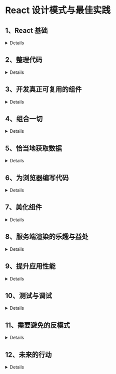 # React 设计模式与最佳实践

## 1、React 基础

<details>
    
### 1.1 声明式编程

传统命令式函数

```
const toLowerCase = input => {
  const output = []
  for (let i = 0; i < input.length; i++){
    output.push(input[i].toLowerCase())
  }
}
```

声明式函数

```
const toLowerCase = input => input.map(inp=>inp.toLowerCase)
```

> 声明式优点: 更加简洁、易读、无须使用变量、便于维护

### 1.2 React 元素

> 元素描述了屏幕上需要显示的内容

`type`: **必选**，用于告诉 React 如何处理元素本身

> 如果 type 是字符串，表示元素为 DOM 节点，如果是函数，元素则是组件

`children`: **可选**，用于实现节点的嵌套

```
{
    type: Title,
    props: {
        color: 'red',
        children: {
            type: 'h1',
            props: {
                children: 'Hello, H1!'
            }
        }
    }
}
```

> 当元素的 type 属性是函数时，React 会调用它，传入 props 来取回底层元素。React 会一直对返回结果递归地执行相同的操作，直到取回完整的 DOM 节点树，然后就可以将它渲染到屏幕。

### 1.3 忘掉所学的一切

> 传统的模板方案实现的的分离大多数情况下只是一种假象。真相是，无论 JavaScript 和 HTML 写在什么地方，它们都是紧密耦合的。

**React 尝试将模板渲染与逻辑控制放在一起处理**

React 组件的渲染方法如下

```
render() {
    return (
        <button style={{ color: 'red' }} onClick={this.handleClick}>
            Click me!
        </button>
    )
}
```

另外有一种 Css in JavaScript 的方案饱受争议

```
var divStyle = {
    color: 'white',
    backgroundImage: 'url(' + imgUrl + ')',
    WebkitTransition: 'all', // 注意此处大写的'W'
    msTransition: 'all' // 'ms'是唯一小写的厂商前缀
}

ReactDOM.render(
    <div style={divStyle}>Hello World!</div>,
    mountNode
);
```

### 1.4 常见误解

-   React 是一个庞大的技术和工具集，要想使用它，就必须与包管理器、转译器、模块打包器以及无数的库打交道。

> React 其实是一个很小的库。像之前使用 jQuery 或 Backbone 那样，我们可以在任何页面（甚至 JSFiddle）中使用它：只要在关闭主体元素前引入脚本即可

React 拆分成了两个包：核心包 react 实现了 React 库的核心特性，react-dom 则包含了与浏览器相关的所有特性.

> 我们可以使用 create-react-app 快速创建 React 应用

```
npm install -g create-react-app

create-react-app hello-world

npm start
```

</details>

## 2、整理代码

<details>

### 2.1 JSX

> React 中两种定义元素的方式： JavaScript、 JSX

![image](https://cdn.cnbj1.fds.api.mi-img.com/book/images/b1ff4acb01a865971821d06b74fe2680?thumb=1&w=512&h=512)

> JSX 将 JavaScript 和 HTML 写在一起,标签的开始和闭合让 DOM 树结构更加便于阅读

#### 2.1.2 Babel

> Babel 是目前最流行的 JavaScript 编译器，可以将 JSX 和 ES6 语法转译成标准 ES5 语法

安装方式

```
npm install --global babel-cli
```

使用 Babel 转译

```
babel source.js -o output.js
```

Babel 强大之处在与可以灵活配置，也有很多非常有用的预设配置

```
npm install --global babel-preset-es2015 babel-preset-react
```

安装后新建.babelrc 配置文件

```
{
    "presets": [
        "es2015",
        "react"
    ]
}
```

配置完成

#### 2.1.2 Hello, World!

#### 2.1.3 DOM 元素与 React 组件

> HTML 元素和 React 元素的区别是，React 组件以大写字母开头

```
<button />  =>  React.createELement('button')

<Button />  =>  React.createELement(Button)
```

React 组件支持自闭合标签

#### 2.1.4 属性

> JSX 可以非常方便地书写包含属性的 DOM 元素或 React 组件。实际上，用 XML 设置元素属性就很简单

JSX:

```
<img src="https://facebook.github.io/react/img/logo.svg" alt="React.js" />
```

等效 JavaScript 为

```
React.createElement("img", {
    src: "https://facebook.github.io/react/img/logo.svg",
    alt: "React.js"
})
```

这种写法可读性较差

#### 2.1.5 子元素

JSX 实现方式为

```
<div>
    <a href="https://facebook.github.io/react/">Click me!</a>
</div>
```

等效 JavaScript 方式为

```
React.createElement(
    "div",
    null,
    React.createElement(
        "a",
        { href: "https://facebook.github.io/react/" },
        "Click me!"
    )
)
```

> JSX 中可以使用函数和变量，使用花括号包裹表达式即可

```
<a href={this.makeHref()}>Click me!</a>
```

#### 2.1.6 JSX 和 HTML 的区别

-   属性

> 我们需要使用 className 代替 Class，htmlFor 代替 for

-   样式

> style 接受 JavaScript 对象，样式属性名写法为驼峰式命名

```
<div style={{ backgroundColor: 'red' }} />
```

-   根元素

> JSX 最终会被转译成 JavaScript 函数,因为不能同时返回两个函数，所以 JSX 只能有一个根元素包裹

-   空格

> DOM 换行不会被解析成空格，需要显示插入空格 {' '}

-   布尔值属性

> 如果一个属性没有赋值，那么其默认值为 true

```
<button disabled />
=>
React.createElement("button", { disabled: true });
```

#### 2.1.7 展开属性

> 来源于 ECMAScript 提案中的对象剩余/展开属性，该特性可以非常方便地为元素传递 JavaScript 对象的全部属性

**向子元素传递数据时，不要以引用方式传递，提倡传值方式**

用法如下

```
const foo = { id: 'bar' }
return <div {...foo} />
```

#### 2.1.8 JavaScript 模板

> 将模板移到组件内部而不用外部模板库可以利用 JavaScript 的完整功能,如展开属性、用花括号封装 JavaScript 表达式

#### 2.1.9 常见模式

-   多行书写

```
<div>
    <Header />
    <div>
        <Main content={...} />
    </div>
</div>
```

-   多个属性的书写

> 常见的解决方案是一行书写一个属性，同时缩进一个层级，并保持结尾括号和开始标签对齐

```
<button
    foo="bar"
    veryLongPropertyName="baz"
    onSomething={this.handleSomething}
/>
```

-   条件语句

```
<div>
    {isLoggedIn && <LoginButton />}
</div>

// 三元条件运算
<div>
    {isLoggedIn ? <LogoutButton /> : <LoginButton />}
</div>

// 复杂判断 使用getter函数或普通函数
get canShowSecretData() {
    const { dataIsReady, isAdmin, userHasPermissions } = this.props
    return dataIsReady && (isAdmin || userHasPermissions)
}

<div>
    {this.canShowSecretData && <SecretData />}
</div>
```

也可以引入外部依赖库 render-if

```
npm install --save render-if

const { dataIsReady, isAdmin, userHasPermissions } = this.props
const canShowSecretData = renderIf(
    dataIsReady && (isAdmin || userHasPermissions)
)

<div>
    {canShowSecretData(<SecretData />)}
</div>
```

另一个工具库 react-only-if

```
npm install --save react-only-if

const SecretDataOnlyIf = onlyIf(
 ({ dataIsReady, isAdmin, userHasPermissions }) => {
    return dataIsReady && (isAdmin || userHasPermissions)
 })(SecretData)

<div>
    <SecretDataOnlyIf
        dataIsReady={...}
        isAdmin={...}
        userHasPermissions={...}
    />
</div>
```

-   循环

```
<ul>
    {users.map(user =><li>{user.name}</li>)}
</ul>
```

-   控制语句

> 使用 Babel 插件 jsx-control-statements 可以提高代码的可读性

```
npm install --save jsx-control-statements
```

在.babelrc 中加入插件列表

```
"plugins": ["jsx-control-statements"]
```

使用方式

```
<If condition={this.canShowSecretData}>
    <SecretData />
</If>
```

循环中使用

```
<ul>
    <For each="user" of={this.props.users}>
        <li>{user.name}</li>
    </For>
</ul>
```

-   次级渲染

> 代码量多到难以维护时，可以将其拆分成更小的方法，同时又将所有逻辑都保留在原有组件内部

```
renderUserMenu() {
    // JSX用于用户菜单
}

renderAdminMenu() {
    // JSX用于管理员菜单
}

render() {
    return (
        <div>
            <h1>Welcome back!</h1>
            {this.userExists && this.renderUserMenu()}
            {this.userIsAdmin && this.renderAdminMenu()}
        </div>
    )
}
```

> 这种方案并不总是可以当作最佳实践，因为显然拆分组件的做法更好。有时这样做只是为了保持渲染方法简洁

### 2.2 ESLint

> 可以帮助我们在输入过程中检查代码的正确性,避免语法错误  
> linter 不仅能帮助我们更少犯错，或者至少更早发现错误，它还能强制推行一些常见的编程风格指南

#### 2.2.1 安装

```
npm install --global eslint

eslint source.js
```

#### 2.2.2 配置

根目录创建.eslintrc 配置 rules

```
{
    "rules": {
        "semi": [2, "never"]
    }
}
```

> "semi"是规则名，[2, "never"]是规则的值

ESLint 规则具有决定问题严重程度的三个等级：

-   off（或者 0）：禁用规则
-   warn（或者 1）：规则会产生警告
-   error（或者 2）：规则会抛出错误

#### 2.2.3 React 插件

ESLint 支持使用插件进行扩展

```
npm install --global eslint-plugin-react
```

配置中加入插件列表

```
"plugins": ["react"]
```

可以使用 extends 加入默认配置项

```
"extends": [
    "eslint:recommended",
    "plugin:react/recommended"
]
```

#### 2.2.4 Airbnb 的配置

> React 领域最流行的配置之一莫过于 Airbnb 的那一套。Airbnb 的开发者按照 React 的最佳实践创建了一套规则集，你可以直接在代码库中使用，无须自己手动判断启用哪条规则

```
npm install --global eslint-config-airbnbeslint@^2.9.0 eslint-plugin-jsx-a11y@^1.2.0 eslint-plugin-import@^1.7.0 eslint-plugin-react@^5.0.1

// .eslintrc中配置
{
    "extends": "airbnb"
}
```

### 2.3 函数式编程基础

> 函数式编程是一种声明式范式，能够避免代码副作用，同时它推崇数据不可变，以便更易维护和考量代码

#### 2.3.1 一等对象

-   一等对象：可以赋给变量，也可以作为参数传递给其他函数
-   高阶函数：接受一个函数作为参数，也可以传入其他参数，最后返回另一个函数

```
const add = (x, y) => x + y
const log = func => (...args) => {
    console.log(...args)
    return func(...args)
}
const logAdd = log(add)
```

#### 2.3.2 纯粹性

> 纯函数是指它不产生副作用，也就是说它不会改变自身作用域以外的任何东西。
> 每次输入都能得到相同的输出

```
const add = (x, y) => x + y
```

非纯函数如下（改变了全局变量）

```
let x = 0
const add = y => (x = x + y)
```

#### 2.3.3 不可变性

> 不可变性: 在函数式编程中，函数不会修改变量值，而是创建新的变量，赋新值后再返回变量

```
const add3 = arr => arr.concat(3)
const myArr = [1, 2]
const result1 = add3(myArr) // [1, 2, 3]
const result2 = add3(myArr) // [1, 2, 3]
```

#### 2.3.4 柯里化

> 柯里化过程就是将多参数函数转换成单参数函数，这些单参数函数的返回值也是函数

```
const add = x => y => x + y

const add1 = add(1)
add1(2) // 3
add1(3) // 4
```

#### 2.3.5 组合

> 函数（和组件）可以结合产生新函数，从而提供更高级的功能与属性

```
const add = (x, y) => x + y
const square = x => x * x
// 组合后
const addAndSquare = (x, y) => square(add(x, y))
```

#### 2.3.6 函数式编程与 UI

> 将创建 UI 的组件看作传入应用状态的函数，组件可以组合形成最后的 UI

</details>

## 3、开发真正可复用的组件

<details>

### 3.1 创建类

#### 3.1.1 createClass 工厂方法

```
const Button = React.createClass({
    render() {
        return <button />
    }
})
```

#### 3.1.2 继承 React.Component

```
const Button = React.Component({
    render() {
        return <button />
    }
})
```

#### 3.1.3 主要区别

-   prop 参数接受方式

```
// 1、createClass
const Button = React.createClass({
    propTypes: {
        text: React.PropTypes.string
    },
    getDefaultProps() {
        return {
            text: 'Click me!'
        }
    }
    render() {
        return <button>{this.props.text}</button>
    }
})

// 2、Component
class Button extends React.Component {
    render() {
        return <button>{this.props.text}</button>
    }
}　

Button.propTypes = {
    text: React.PropTypes.string
}　

Button.defaultProps = {  text: 'Click me!'}
```

> 因为类属性仍处于草案阶段，所以若想定义类的属性，则需要在创建类之后再写入属性(babel 插件支持)

使用类的好处在于，只需要在 JavaScript 对象上定义属性，无须使用 getDefaultProps 这种 React 特有的函数

-   状态

```
// 1、createClass
const Button = React.createClass({
    getInitialState() {
        return {
            text: 'Click me!'
        }
    }

    render() {
        return <button>{this.state.text}</button>
    }
})

// 2、Component
class Button extends React.Component {
    constructor(props) {
        super(props)
        this.state = {
            text: 'Click me!'
        }
    }

    render() {
        return <button>{this.state.text}</button>
    }
}
```

> 在 ES2015 中，若想在子类中使用 this，必须先调用 super 方法.React 还会将 props 对象传给父组件。

使用类的好处与前面所说的一样，即无须使用 React 特有的 API，直接在实例上定义属性

-   自动绑定

createClass 允许我们创建事件处理器，并且当调用事件处理器时，`this`会指向组件本身

```
const Button = React.createClass({
    handleClick() {
        console.log(this)
    }

    render() {
        return <button onClick={this.handleClick} />
    }
})
```

> 解决 Component 函数绑定问题的最佳方案是在构造器内进行绑定操作，这样即使多次渲染组件，它也不会发生任何改变

```
class Button extends React.Component {
    constructor(props) {
        super(props)　
        this.handleClick = this.handleClick.bind(this)
    }　

    handleClick() {
        console.log(this)
    }　

    render() {
        return <button onClick={this.handleClick} />
    }
}
```

另一种方式可以将 handleClick 使用箭头函数命名

```
handleClick = () => {
    console.log(this)
}
```

#### 3.1.4 　无状态函数式组件

```
() => <button />
```

### 3.2 状态

#### 3.2.1 外部库

常用的外部库: `redux` 和 `mobx`

#### 3.2.2 工作原理

> 每个有状态的 React 应用都可以拥有初始状态

-   在组件的生命周期中，可以使用生命周期方法或者事件处理器中的 setState 多次修改状态。当状态发生变化时，React 就用新状态渲染组件
-   将任意函数作为 setState 的第二个参数传递，状态更新完成时会触发该函数，同时组件完成渲染

#### 3.2.3 　异步

> setState 方法是异步的

发生这种情况的原因在于 React 知道如何优化事件处理器内部的状态更新，并进行批处理，以获得更好的性能。

React 无法优化执行过程，只能尝试尽快更新状态:

```
handleClick() {
    setTimeout(() => {
        this.setState({
            clicked: true,
        })　
        console.log('the state is now', this.state)
    })
}
```

结果将是：the state is now Object {clicked: true}

#### 3.2.4 　 React lumberjack

引入 react-lumberjack 包后可以调试应用的某个特殊状态

```
// 回退并撤销状态的改变
Lumberjack.back()
// 前进并重新应用状态的改变
Lumberjack.forward()
```

#### 3.2.5 　使用状态

> 应该牢记只能将满足需求的最少数据放到状态中

在以下场景下应该避免使用状态

-   可派生的值

    > 只要能根据 props 计算最终值，就不应该将任何数据保存在状态中

-   渲染方法
    > 始终牢记，设置状态会触发组件重新渲染。因此，应该只将渲染方法要用到的值保存在状态中

![image](https://cdn.cnbj1.fds.api.mi-img.com/book/images/8efef8c34898bff17c9b92a6f5c93fcb?thumb=1&w=512&h=512)

### 3.3 prop 类型

> 为了开发真正可复用的组件，需要尽可能清晰地定义组件接口

```
const Button = ({ text }) => <button>{text}</button>　

Button.propTypes = {
    text: React.PropTypes.string.isRequired
}
```

React 提供了多种开箱即用的验证器：从数组到数字类型，再到组件类型.某些情况下不可避免地要传递对象，此时需要用模型来定义 propType。模型函数允许我们声明包含嵌套属性的对象，并为每个属性定义类型。

```
const Profile = ({ user }) =>(
<div>{user.name} {user.surname}</div>
)　

Profile.propTypes = {
    user: React.PropTypes.shape({
        name: React.PropTypes.string.isRequired,
        surname: React.PropTypes.string,
    }).isRequired
}

```

如果 React 现有的 propTypes 无法满足需求，那么我们可以创建自定义函数来验证属性

```
user: React.PropTypes.shape({
    age: (props, propName) => {
        if (!(props[propName] > 0 && props[propName] < 100)) {
            return new Error(`${propName} must be between 1 and 99`)
        }
        return null
    }
})
```

-   React Docgen 插件可以读取组件并生成文档形式

### 3.4 可复用组件

```
class PostList extends React.Component {
    constructor(props) {
        super(props)　
        this.state = {
            posts: [],
        }
    }

    const List = ({ collection, textKey, titleKey }) => (
        <ul>
            {collection.map(item =>
                <Item
                    key={item.id}
                    text={item[textKey]}
                    title={item[titleKey]}
                />
            )}
        </ul>
    )

    List.propTypes = {
        collection: React.PropTypes.array,
        textKey: React.PropTypes.string,
        titleKey: React.PropTypes.string
    }

    const Item = ({ text, title }) => (
        <li>
            <h1>{title}</h1>
            {text && <p>{text}</p>}
        </li>
    )　

    Item.propTypes = {
        text: React.PropTypes.string,
        title: React.PropTypes.string
    }

    const UserList = ({ users }) => (
        <List
            collection={users}
            textKey="bio"
            titleKey="username"
        />
    )

    render() {
        return (
            <List
                collection={this.state.posts}
                textKey="excerpt"
                titleKey="title"
            />
        )
    }
}
```

### 3.5 　可用的风格指南

> 创建接受清晰的 prop 并与数据解耦的简洁组件是与团队其他成员共享基础组件库的最佳方式。

`React Storybook`插件分离了组件，因此无须运行整个应用就能渲染单个组件，以上文 list 为例

```
npm install --save @kadira/react-storybook-addon

import { storiesOf } from '@kadira/storybook'

storiesOf('List', module)
    .add('without text field', () => (
        <List collection={posts} titleKey="title" />
    ))

// 先在应用的根文件夹下创建.storybook文件夹。
// 然后在.storybook文件夹下创建config.js文件来加载故事文档：

import { configure } from '@kadira/storybook'　

function loadStories() {
    require('../src/stories/list')
}　

configure(loadStories, module)

// 从库中导入配置函数，然后定义另一个函数按照每条故事文档的路径加载它们。接着将该函数传给配置函数

"storybook": "start-storybook -p 9001"
```

</details>

## 4、组合一切

<details>

### 4.1 组件间的通信

> children 是一个特殊的 prop，拥有者组件可以将它传递给渲染方法内定义的组件

```
const Button = ({ children }) => (
    <button className="btn">{children}</button>
)　

Button.propTypes = {
    children: React.PropTypes.array
}
```

Button 组件就不再局限于简单的单个文本属性了，现在我们可以将任何元素传递给它，然后在 children 属性的位置上渲染出来

### 4.2 容器组件与表现组件模式

> React 组件通常包含杂合在一起的逻辑与表现。逻辑一般指与 UI 无关的那些东西，如 API 的调用、数据操作以及事件处理器。表现则是指渲染方法中创建元素用来显示 UI 的部分

按照`容器组件`与`表现组件`的模式创建组件可以帮助我们分离上述两个关注点

我们在组件文件夹下创建 geolocation.js 并定义 Geolocation 组件

```
class Geolocation extends React.Component{
    constructor(props) {
        super(props)　
        this.state = {
            latitude: null,
            longitude: null
        }　

        this.handleSuccess = this.handleSuccess.bind(this)
    }

    componentDidMount() {
        if (navigator.geolocation) {                     navigator.geolocation.getCurrentPosition(this.handleSuccess)
        }
    }

    handleSuccess({ coords }) {
        this.setState({
            latitude: coords.latitude,
            longitude: coords.longitude
        })
    }

    render() {
        return (
            <div>
                <div>Latitude: {this.state.latitude}</div>
                <div>Longitude: {this.state.longitude}</div>
            </div>
        )
    }

}
```

我们将逻辑处理放在 container 容器组件中，表现组件靠传入的 prop 渲染

```
// 容器组件
class GeolocationContainer extends React.Component{
    render() {
        return (
            <Geolocation {...this.state} />
        )
    }
}

// 表现组件
const Geolocation = ({ latitude, longitude }) => (
    <div>
        <div>Latitude: {latitude}</div>
        <div>Longitude: {longitude}</div>
    </div>
)

Geolocation.propTypes = {
    latitude: React.PropTypes.number,
    longitude: React.PropTypes.number
}
```

**容器组件**

-   更关心行为部分；
-   负责渲染对应的表现组件；
-   发起 API 请求并操作数据；
-   定义事件处理器；
-   写作类的形式。

**表现组件**

-   更关心视觉表现；
-   负责渲染 HTML 标记（或其他组件）；
-   以 props 的形式从父组件接收数据；
-   通常写作无状态函数式组件。

### 4.3 mixin

> 当需要在不同组件间共享功能时，可以使用 mixin

**mixin 只能和`createClass`工厂方法搭配使用，因此如果你用的是类，那么就不能使用 mixin，这也正是不推荐使用它们的原因之一**

```
const WindowResize = {...}

getInitialState() {
    return {
        innerWidth: window.innerWidth
    }
}

componentDidMount() {
    window.addEventListener('resize', this.handleResize)
}

componentWillUnmount() {
    window.removeEventListener('resize', this.handleResize)
}

handleResize() {
    this.setState({
        innerWidth: window.innerWidth
    })
}
```

在组件中使用

```
const MyComponent = React.createClass({　
    mixins: [WindowResize],　
    render() {
        console.log('window.innerWidth', this.state.innerWidth)
    }
})
```

> mixin 具有一项很棒的特性，这个特性允许它们合并生命周期方法和初始状态

**存在的问题**

-   可维护性差
-   可能存在**冲突**
-   mixin 间的耦合导致组件重构和应用扩展变得非常困难

### 4.4 高阶组件

> 当高阶函数概念应用在组件上时，我们将它简称为高阶组件。

```
const HoC = Component => EnhancedComponent

const withClassName = Component => props => (
    <Component {...props} className="my-class" />
)

const MyComponent = ({ className }) => (
    <div className={className} />
)

MyComponent.propTypes = {
    className: React.PropTypes.string
}

const MyComponentWithClassName = withClassName(MyComponent)

// 使用高阶函数实现mixin

const withInnerWidth = Component => (
    class extends React.Component {
        constructor(props) {
            super(props)　
            this.state = {
                innerWidth: window.innerWidth
            }　
            this.handleResize = this.handleResize.bind(this)
        }

        componentDidMount() {
            window.addEventListener('resize', this.handleResize)
        }

        componentWillUnmount() {
            window.removeEventListener('resize', this.handleResize)
        }

        handleResize() {
            this.setState({
                innerWidth: window.innerWidth
            })
        }

        render() {
            return <Component {...this.props} {...this.state} />
        }
    }
)

const MyComponent = ({ innerWidth }) => {
    console.log('window.innerWidth', innerWidth)
}

MyComponent.propTypes = {
    innerWidth: React.PropTypes.number
}

const MyComponentWithInnerWidth = withInnerWidth(MyComponent)
```

优点：

-   没有污染任何状态
-   不需要组件来实现任何方法

### 4.5 recompose

> recompose 提供了许多有用的高阶组件，而且可以优雅地`组合`它们

```
const Profile = ({ username, age }) => (
    <div>
        <div>Username: {username}</div>
        <div>Age: {age}</div>
    </div>
)　

Profile.propTypes = {
    username: React.PropTypes.string,
    age: React.PropTypes.number
}

// 然后用高阶组件进行增强：
const ProfileWithFlattenUser = flattenProp('user')(Profile)

// compose 可以将多个高阶组件传给该函数，最终会得到单个增强后的高阶组件
const enhance = compose(
    flattenProp('user'),
    renameProp('username', 'name'),
    withInnerWidth
)

const EnhancedProfile = enhance(Profile)
```

compose 可以将多个高阶组件传给该函数，最终会得到单个增强后的高阶组件，大大提升了代码可读性。

> 不要滥用高阶组件，因为每层抽象都会带来一些问题(`性能问题`）。

**`context`**

> 高阶组件可以很方便地处理 context，建议谨慎使用 context，因为它仍处于试验阶段，未来可能会改变。

context 的最广泛用法就是将通用配置从根节点向下传递到叶节点

```
const Price = ({ value }, { currency }) => (
    <div>{currency}{value}</div>
)

Price.propTypes = {
    value: React.PropTypes.number
}　

Price.contextTypes = {
    currency: React.PropTypes.string
}
```

修改后

```
const Price = ({ currency, value }) => (
    <div>{currency}{value}</div>
)　

Price.propTypes = {
    currency: React.PropTypes.string,
    value: React.PropTypes.number
}

// 再次用到偏函数写法对高阶组件进行特殊化处理，然后多次复用它
const withCurrency = getContext({
    currency: React.PropTypes.string
})

const PriceWithCurrency = withCurrency(Price)
```

这样我们不需要修改父组件，还可以利用 context 特性且无须担心 API 未来会发生变化，而且 Price 组件也实现了可复用性

### 4.6 函数子组件

> 函数子组件模式：不按组件的形式传递子组件，而是定义一个可以从父组件接收参数的函数

```
const FunctionAsChild = ({ children }) => children()　

FunctionAsChild.propTypes = {
    children: React.PropTypes.func.isRequired
}

// 用法
<FunctionAsChild>
    {() => <div>Hello, World!</div>}
</FunctionAsChild>
```

父组件向子组件传递参数

```
const Name = ({ children }) => children('World')　

Name.propTypes = {
    children: React.PropTypes.func.isRequired
}

// 上述组件的用法如下所示：
<Name>
    {name => <div>Hello, {name}!</div>}
</Name>
```

优点：

-   可以像高阶组件那样封装组件，在运行时为它们传递变量而不是固定属性
-   不要求 children 函数使用预定义的 prop 名称
-   封装器的可复用程度很高，因为它不关心子组件要接收什么，只期望传入一个函数

</details>

## 5、恰当地获取数据

<details>

### 5.1 　数据流

> 单向数据流允许数据从根节点流向叶节点,它简化了组件行为以及组件间的关系，增强了代码的可预测性和可维护性

创建一个 counter 类

```
class Counter extends React.Component{
    constructor(props) {
        super(props)　
        this.state = {
            counter: 0
        }　
        this.handleDecrement = this.handleDecrement.bind(this)
        this.handleIncrement = this.handleIncrement.bind(this)
    }

    handleDecrement() {
        this.setState({
            counter: this.state.counter - 1
        })
    }　

    handleIncrement() {
        this.setState({
            counter: this.state.counter
        })
    }

    render() {
        return (
            <div>
                <h1>{this.state.counter}</h1>
                <button onClick={this.handleDecrement}>-</button>
                <button onClick={this.handleIncrement}>+</button>
            </div>
        )
    }
}
```

#### 5.1.1 　子组件与父组件的通信（回调函数）

Counter 组件职责：

-   将计数器的值保存在状态中
-   负责显示数据
-   包含增加和减少计数器值的逻辑

组件化，先创建 button 组件

```
const Buttons = ({ onDecrement, onIncrement }) => (
    <div>
        <button onClick={onDecrement}>-</button>
        <button onClick={onIncrement}>+</button>
    </div>
)　

Buttons.propTypes = {
    onDecrement: React.PropTypes.func,
    onIncrement: React.PropTypes.func
}

// 新组件替换原有标记即可
render() {
    return (
        <div>
            <h1>{this.state.counter}</h1>
            <Buttons
                onDecrement={this.handleDecrement}
                onIncrement={this.handleIncrement}
            />
        </div>
    )
}
```

每当子组件需要向父组件推送数据或者通知父组件发生了某个事件时，可以传递回调函数，同时将其余逻辑放在父组件中

#### 5.1.2 　公有父组件

创建一个 Display 组件来接收所需的值并在屏幕上显示

```
onst Display = ({ counter }) => <h1>{counter}</h1>　

Display.propTypes = {
    counter: React.PropTypes.number
}

// 用Display组件替换旧标记
render() {
    return (
        <div>
            <Display counter={this.state.counter} />
            <Buttons
                onDecrement={this.handleDecrement}
                onIncrement={this.handleIncrement}
            />
        </div>
    )
}
```

Buttons 组件会通知父组件，然后父组件会将更新后的值发送给 Display 组件。这种模式在 React 中很常见，而且它可以有效地在没有直接联系的组件间共享数据

> 数据始终从父组件流向子组件，但子组件可以发送通知给父组件，以便组件树按照新的数据重新渲染

### 5.2 　数据获取

我们创建一个简单的 gists 列表

```
class Gists extends React.Component{
    constructor(props) {
        super(props)　
        this.state = {
            gists: []
        }
    }

    componentDidMount() {
        fetch('https://api.github.com/users/gaearon/gists')
            .then(response => response.json())
            .then(gists => this.setState({ gists }))
    }

    render() {
        return (
            <ul>
                {this.state.gists.map(gist => (
                    <li key={gist.id}>{gist.description}</li>
                ))}
            </ul>
        )
    }
}
```

高阶组件实现

```
const withData = url => Component => (
    class extends React.Component{
        constructor(props) {
            super(props)　
            this.state = {
                data: []
            }
        }

        componentDidMount() {
            fetch(url)
                .then(response => response.json())
                .then(data => this.setState({ data }))
        }

        render() {
            return <Component {...this.props} {...this.state} />
        }
    }
)

const List = ({ data: gists }) => (
    <ul>
        {gists.map(gist => (
            <li key={gist.id}>{gist.description}</li>
        ))}
    </ul>
)　

List.propTypes = {
    data: React.PropTypes.array
}

const withGists = withData('https://api.github.com/users/gaearon/gists')
```

`动态加载url`

> 修改高阶组件，让它接受两种类型的 URL 参数：一种是当前实现的字符串类型，另一种是函数，它接受组件的 prop 并根据传入的参数返回 URL

```
componentDidMount() {
    const endpoint = typeof url === 'function' ? url(this.props) : url　  fetch(endpoint)
        .then(response => response.json())
        .then(data => this.setState({ data }))
}

const withGists = withData(
    props => `https://api.github.com/users/${props.username}/gists`
)

<ListWithGists username="gaearon" />
```

### 5.3 　 react-refetch

**使用 react-refetch 有效地替换高阶组件**

```
npm install react-refetch --save
// 接着导入该模块的connect函数：
import { connect } from 'react-refetch'

const connectWithGists = connect(({ username }) => ({
    gists: `https://api.github.com/users/${username}/gists`
}))

const ListWithGists = connectWithGists(List)
```

react-refetch 库注入的属性与我们在 connect 函数中指定的键同名

```
// gists是一个promise对象，拥有pending和fulfilled、rejected状态
const List = ({ gists }) => (
    gists.fulfilled && (
        <ul>
            {gists.value.map(gist => (
                <li key={gist.id}>{gist.description}</li>
            ))}
        </ul>
    )
)
```

为链接加星

```
const List = ({ gists }) => (
    gists.fulfilled && (
        <ul>
            {gists.value.map(gist => (
               Gist key={gist.id} {...gist} />
            ))}
        </ul>
    )
)

const Gist = ({ description }) => (
    <li>
        {description}
        <button>+1</button>
    </li>
)

Gist.propTypes = {
    description: React.PropTypes.string
}


const token = 'access_token=123'　
const connectWithStar = connect(({ id }) => ({
    star: () => ({
        starResponse: {
            url: `https://api.github.com/gists/${id}/star?${token}`,
            method: 'PUT'
        }
    })
}))

const GistWithStar = connectWithStar(Gist)

const Gist = ({ description, star }) => (
    <li>
        {description}
        <button onClick={star}>+1</button>
    </li>
)　

Gist.propTypes = {
    description: React.PropTypes.string，
    star: React.PropTypes.func
}
```

</details>

## 6、为浏览器编写代码

<details>

### 6.1 表单

#### 6.1.1 自由组件

> 不设置状态值，让组件内部自己管理状态

简单示例

```
const Uncontrolled = () => (
    <form>
        <input type="text" />
        <button>Submit</button>
    </form>
)
```

增加监听函数

```
class Uncontrolled extends React.Component{
    constructor(props) {
        super(props)　
        this.state = {
            value: ''
        }　
        this.handleChange = this.handleChange.bind(this)
        this.handleSubmit = this.handleSubmit.bind(this)
    }

    handleChange({ target }) {
        this.setState({
            value: target.value
        })
    }

    handleSubmit(e) {
        e.preventDefault()　
        console.log(this.state.value)
    }

    render() {
        return (
            <form onSubmit={this.handleSubmit}>
                <input type="text" onChange={this.handleChange} />      <button>Submit</button>
            </form>
        )
    }
}
```

处理多个输入框

```
class Uncontrolled extends React.Component{
    constructor(props) {
        super(props)　
        this.state = {
            firstName: ''，
            lastName: ''
        }　
        this.handleChange = this.handleChange.bind(this)
        this.handleSubmit = this.handleSubmit.bind(this)
    }

    handleChange({ target }) {
        this.setState({
            [target.name]: target.value
        })
    }

    handleSubmit(e) {
        e.preventDefault()　
        console.log(`${this.state.firstName} ${this.state.lastName}`)
    }

    render() {
        return (
            <form onSubmit={this.handleSubmit}>
                <input
                    type="text"
                    name="firstName"
                    onChange={this.handleChange}
                />
                <input
                    type="text"
                    name="lastName"
                    onChange={this.handleChange}
                />
                <button>Submit</button>
            </form>
        )
    }
}
```

#### 6.1.2 受控组件

> 受控组件使我们完全掌控表单元素的值。

```
class Controlled extends React.Component{
    constructor(props) {
        super(props)　
        this.state = {
            firstName: 'Dan'，
            lastName: 'John'
        }　
        this.handleChange = this.handleChange.bind(this)
        this.handleSubmit = this.handleSubmit.bind(this)
    }

    handleChange({ target }) {
        this.setState({
            [target.name]: target.value
        })
    }

    handleSubmit(e) {
        e.preventDefault()　
        console.log(`${this.state.firstName} ${this.state.lastName}`)
    }

    render() {
        return (
            <form onSubmit={this.handleSubmit}>
                <input
                    type="text"
                    name="firstName"
                    value={this.state.firstName}
                    onChange={this.handleChange}
                />
                <input
                    type="text"
                    name="lastName"
                    value={this.state.lastName}
                    onChange={this.handleChange}
                />
                <button>Submit</button>
            </form>
        )
    }
}
```

#### 6.1.3 JSON schema

> 接下来使用 react-jsonschema-form 库自动创建表单

```
npm install --save react-jsonschema-form

import Form from 'react-jsonschema-form'

const schema = {
    type: 'object',
    properties: {
        firstName: { type: 'string', default: 'Dan' },
        lastName: { type: 'string', default: 'Abramov' }
    }
}

const JSONSchemaForm = () => (
    <Form schema={schema} />
)
```

增加处理事件

```
class JSONSchemaForm extends React.Component{
    constructor(props) {
        super(props)　
        this.handleSubmit = this.handleSubmit.bind(this)
    }

    handleSubmit({ formData }) {
        console.log(formData)
    }

    render() {
        return (
            <Form schema={schema} onSubmit={this.handleSubmit} />
        )
    }
}
```

#### 6.2 事件

> react 引入**合成事件**，让其在不同的浏览器中都有相同的属性

```
class Button extends React.Component{
    constructor(props) {
        super(props)　
        this.handleClick =this.handleClick.bind(this)
    }

    handleClick(syntheticEvent) {
        console.log(syntheticEvent instanceof MouseEvent)  console.log(syntheticEvent.nativeEvent instanceof MouseEvent)
    }

    render() {
        return (
            <button onClick={this.handleClick}>Click me!</button>
        )
    }
}
```

通用的事件处理器

```
class Button extends React.Component{
    constructor(props) {
        super(props)　
        this.handleEvent = this.handleEvent.bind(this)
    }

    handleEvent(event) {
        switch (event.type) {
            case 'click':
                console.log('clicked')
                break　
            case 'dblclick':
                console.log('double clicked')
                break　
            default:
                console.log('unhandled', event.type)
        }
    }

    render() {
        return (
            <button
                onClick={this.handleEvent}
                onDoubleClick={this.handleEvent}
            >
                Click me!
            </button>
        )
    }
}
```

合成事件会被回收(不能保存事件稍后再用，操作完成后会变为 null)，并且存在**唯一的全局处理器**

> React 利用**事件冒泡机制**在根元素上添加单个事件处理器，**代理**子元素的事件处理，可以优化内存和速度。

#### 6.3 ref

> 应该尽量避免访问底层 DOM 节点

场景:监听按钮的点击事件，使输入框获得焦点

```
class Focus extends React.Component{
    constructor(props) {
        super(props)
        this.handleClick = this.handleClick.bind(this)
    }

    handleClick() {
        this.element.focus()
    }

    render() {
        return (
            <form>
                <input
                    type="text"
                    ref={element => (this.element = element)}
                />
                <button onClick={this.handleClick}>Focus</button>
            </form>
        )
    }
}
```

这个回调函数会在组件挂载时被调用，元素参数表示输入的 DOM 实例。卸载组件时也会调用这个回调，并传入 null 参数来释放内存。

> 设置自定义组件的 ref 回调时，接收到的回调参数引用是**组件本身的实例**

#### 6.4 动画

> 本节目的是提供 React 组件最常用的动画解决方案

react-addons-css-transition-group 插件使用

```
npm install --save react-addons-css-transition-group

import CSSTransitionGroup from 'react-addons-css-transition-group'

const Transition = () => (
    <CSSTransitionGroup
        transitionName="fade"
        transitionAppear
        transitionAppearTimeout={500}
    >
        <h1>Hello React</h1>
    </CSSTransitionGroup>
)

// css
.fade-appear {
    opacity: 0.01;
}

.fade-appear.fade-appear-active {
    opacity: 1;
    transition: opacity .5s ease-in;
}
```

react-motion 实现

```
npm install --save react-motion

import { Motion, spring } from 'react-motion'

const Transition = () => (
    <Motion
        defaultStyle={{ opacity: 0.01 }}
        style={{ opacity: spring(1) }}
    >
        {interpolatingStyle => (
            <h1 style={interpolatingStyle}>Hello React</h1>
        )}
    </Motion>
)
```

#### 6.5 可扩展矢量图形

**可扩展矢量图形**（scalable vector graphic，SVG）可以用于在浏览器中绘制图标和图形

```
const Circle = ({ x, y, radius, fill }) => (
    <svg>
        <circle cx={x} cy={y} r={radius} fill={fill} />
    </svg>
)

Circle.propTypes = {
    x: React.PropTypes.number,
    y: React.PropTypes.number,
    radius: React.PropTypes.number,
    fill: React.PropTypes.string
}

// 使用方式
<Circle x={20} y={20} radius={20} fill="blue" />

Circle.defaultProps = {
    fill: 'red'
}

// 自行封装
const RedCircle = ({ x, y, radius }) => (
    <Circle x={x} y={y} radius={radius} fill="red" />
)

RedCircle.propTypes = {
    x: React.PropTypes.number,
    y: React.PropTypes.number,
    radius: React.PropTypes.number
}
```

</details>

## 7、美化组件

<details>

### 7.1 CSS in JavaScript

CSS 的主要问题

![image](https://cdn.cnbj1.fds.api.mi-img.com/book/images/321fd2d58c8d897f522a2a56405e0b86?thumb=1&w=512&h=512)

结论是：为了解决 Facebook 在使用大型 CSS 代码库时遇到的所有问题，可以采用**行内样式**

### 7.2 行内样式

> React 官方文档推荐开发者在 React 组件上使用行内样式。

行内样式书写规则

-   属性名为 CSS 规则名
-   属性值必须是字符串
-   连字符的 CSS 规则名必须采用驼峰式
-   厂商前缀必须以大写字母开头，ms 前缀要小写
-   属性值为数字值时，可以不带引号或度量单位，默认是 px

**优点：** 可以很好的与逻辑进行交互

**缺点：**

-   不能使用伪选择器和伪元素
-   不能使用媒体查询
-   不能使用样式回退
-   不能 CSS 动画属性
-   覆盖常规属性时只能使用 important
-   调试困难
-   如果使用服务端渲染应用，行内样式会使页面体积变大

### 7.3 Radium

> Radium 函数是一个高阶组件,其工作原理就是为触发伪类行为的每个事件添加事件处理器，并监听这些事件

```
npm install --save radium

import radium,  { StyleRoot }  from 'radium'　

const styles = {
    backgroundColor: '#ff0000',
    width: 320,
    padding: 20,
    borderRadius: 5,
    border: 'none',
    outline: 'none',
    ':hover': {
        color: '#fff'
    },
    ':active': {
        position: 'relative',
        top: 2
    },
    '@media (max-width: 480px)': {
        width: 160
    },
}

const Button = () => <button style={styles>>Click me!</button>

export default radium(Button)

// 使用媒体查询时需要引入StyleRoot对元素进行包裹
class App extends Component {
    render() {
        return (
            <StyleRoot>
                {Button()}
            </StyleRoot>
        )
    }
}
```

### 7.4 CSS 模块

#### 7.4.1 Webpack

> Webpack 模块打包器十分流行，它的工作就是将应用的所有依赖加载到单个打包文件中，以便于在浏览器中运行

理论上只要有对应的**加载器**就可以加载除 JavaScript 以外的任何依赖。比如 JSON 文件、图片以及其他资源、还能打包导入 CSS

#### 7.4.2 搭建项目

```
// 新建一个空文件夹
npm init
// 生成package.json

// 安装webpack插件依赖
npm install --save-dev webpack webpack-dev-server webpack-cli
// 安装Babel及其加载器
npm install --save-dev babel-loader@7.0 babel-core babel-preset-es2015 babel-preset-react

// 安装css加载器
npm install --save-dev style-loader css-loader

npm install --save-dev html-webpack-plugin

npm install --save react react-dom

// package.json中加入以下脚本
"scripts": {
    "start": "webpack-dev-server"
}
```

新建一个`webpack.config.js`文件

```
const HtmlWebpackPlugin = require('html-webpack-plugin')

module.exports = {
  entry: './index.js',
  module: {
    rules: [{
        test: /\.js$/,
        exclude: /(node_modules|bower_components)/,
        loader: 'babel-loader',
        query: {
          presets: ['es2015', 'react']
        }
      },
      {
        test: /\.css$/,
        loader: 'style-loader!css-loader?modules'
      }
    ]
  },
  plugins: [new HtmlWebpackPlugin()]
}
```

`npm run start`启动项目

#### 7.4.3 局部作用域的 CSS

新建 index.js 和 index.css 文件

```
// index.js
import React from 'react'
import ReactDOM from 'react-dom'
import styles from './index.css'

const Button = () => <button className={styles.button}>Click me!</button>

ReactDOM.render(<Button />, document.body)

// index.css
.button {
  background-color: #ff0000;
  width: 320px;
  padding: 20px;
  border-radius: 5px;
  border: none;
  outline: none;
}

.button:hover {
  color: #fff;
}

.button:active {
  position: relative;
  top: 2px;
}

@media (max-width: 480px) {
  .button {
    width: 160px
  }
}
```

css 模块特性

-   **global** 给任何类添加:global 前缀，意味着请求 CSS 模块不要为当前选择器加上局部作用域。
-   **组合** 可以从同个文件或者外部依赖中引用类名，将其他类的所有样式应用于一个元素。

```
.background-red {
    background-color: #ff0000;
}

.button {
    composes: background-red; // 看这里
    width: 320px;
}
```

#### 7.4.4 原子级 CSS 模块

> 原子级 CSS 是 CSS 的一种使用方式，即每个类只有一条规则

这种方式很高效，但会导致标记上有太多类，很难预测结果

**原子级 CSS 模块** 是指用 CSS 模块来解决原子级 CSS 的问题。

```
.title {
    composes: mb0 fw6;
}

<h2 className={styles.title}>Hello React</h2>
```

#### 7.4.5 React CSS 模块

使用第三方包来更好的使用 CSS 模块

```
npm install --save react-css-modules

import cssModules from 'react-css-modules'

const EnhancedButton = cssModules(Button, styles)

// styleName会被转化成字符串形式的类名
const Button = () => <button styleName="button">Click me!</button>
```

### 7.5 Styled Component

> 用现代手段解决组件样式问题，并在 React 中运用了 ES2015 的最新特性和其他高级技巧，实现了完善的样式方案

需要用到 ES2015 的**标签模板字面量**特性，它可以向函数传递未经插值的模板字符串

它支持所有 CSS 特性，伪类，伪元素、媒体查询等等

```
npm install --save styled-components

import styled from 'styled-components'

const Button = styled.button`
    background-color: #ff0000;
    width: 320px;
    padding: 20px;
    border-radius: 5px;
    border: none;
    outline: none;
    &:hover {
        color: #fff;
    }
    &:active {
        position: relative;
        top: 2px;
    }
    @media (max-width: 480px) {
        width: 160px;
    }
`
```

优点

-   很方便的覆盖其样式
-   可以设置不同属性来多次复用该组件
-   还可以接受 props 更改样式
-   拥有**主题**

</details>

## 8、服务端渲染的乐趣与益处

<details>

**通用应用**更有利于搜索引擎优化（SEO），能显著提升 Web 应用的感知速度，有助于提升用户转化率

### 8.1 通用应用

React 在服务端渲染相同的组件称作 **服务端渲染** （server-side rendering，SSR）

**同构应用** 就是指应用在服务端和客户端看起来一模一样

**通用应用** 是指应用的代码可以同时用于服务端和客户端

### 8.2 使用服务端渲染的原因

#### 8.2.1 SEO

-   为方便主流搜索引擎的爬虫
-   如果分别维护服务端代码供爬虫用、客户端供用户所用难度较大，且不够灵活
-   避免分享空壳 HTML

#### 8.2.2 通用代码库

-   在客户端和服务端共享逻辑后，变更操作会变得更简单，不必再重复工作，错误和问题也大大减少
-   在服务端引入 JavaScript 可以让前后端开发人员共享知识
-   两端复用代码能够使合作变得更加方便，整个团队采用同种语言也有利于快速决策和修改

#### 8.2.3 性能更强

比起服务端托管的只有空的 HTML 和 script 标签，服务端渲染网站能让用户在访问页面时就能看到部分内容，从而增加留下来的可能性

> 可以用服务端渲染极大地提升感知性能，因为我们可以在服务端输出组件并直接为用户返回一些信息

#### 8.2.4 不要低估复杂度

-   搭建和维护带有路由和逻辑的服务器、管理服务端数据流等
-   可能需要缓存服务器内容，以便更快地输出页面
-   维护功能完整的通用应用还有许多其他任务要完成

> 建议先开发客户端版本，还有当 Web 应用能良好运行时，才应该采用服务端渲染改善体验

应用场景：SEO、定制社交分享信息、提升感知速度

### 8.3 基础示例

-   环境安装

```
// 新建一个空文件夹
npm init
// 生成package.json

// 安装webpack插件依赖
npm install --save-dev webpack  webpack-cli
// 安装Babel及其加载器
npm install --save-dev babel-loader@7.0 babel-core babel-preset-es2015 babel-preset-react

// 安装服务端加载依赖
npm install --save-dev webpack-node-externals

npm install --save react react-dom express path

// package.json中加入以下脚本
"scripts": {
    "build": "webpack",
    "start": "node ./dist/server"
}
```

-   新建一个`webpack.config.js`文件

```
const nodeExternals = require('webpack-node-externals')
const path = require('path')

const rules = [{
  test: /\.js$/,
  exclude: /(node_modules|bower_components)/,
  loader: 'babel-loader',
  query: {
    presets: ['es2015', 'react']
  }
}]

const client = {
  entry: './src/client.js',
  output: {
    path: path.resolve(__dirname, './dist/public'),
    filename: 'bundle.js'
  },
  module: {
    rules
  },
  mode: 'production'
}

const server = {
  entry: './src/server.js',
  output: {
    path: path.resolve(__dirname, './dist'),
    filename: 'server.js'
  },
  module: {
    rules
  },
  target: 'node',
  mode: 'production',
  externals: [nodeExternals()]
}

module.exports = [client, server]

```

-   新建 src 目录，目录下新建 app.js

```
import React from 'react'

const App = () => <div> Hello React </div>

export default App

```

-   新建 clent.js

```
import React from 'react'
import ReactDOM from 'react-dom'
import App from './app'

ReactDOM.render(<App />, document.getElementById('app'))

```

-   template.js

```
export default body => `
  <!DOCTYPE html>
  <html>
    <head>
      <meta charset="UTF-8">
    </head>
    <body>
      <div id="app">${body}</div>
      <script src="/bundle.js"></script>
    </body>
  </html>`

```

-   server.js

```
import express from 'express'
import React from 'react'
import ReactDOM from 'react-dom/server'
import App from './app'
import template from './template'

const app = express()

app.use(express.static('dist/public'))

app.get('/', (req, res) => {
  const body = ReactDOM.renderToString(<App />)
  const html = template(body)
  res.send(html)
})

app.listen(3000, () => {
  console.log('Listening on port 3000')
})

```

运行命令  
`npm run build`  
`npm start`

### 8.4 数据获取示例

引入新的依赖

`npm install --save isomorphic-fetch prop-types`

修改 app.js

```
import React from 'react'
import PropTypes from 'prop-types'

const App = ({ gists }) => (
  <ul>
    {gists.map(gist => (
      <li key={gist.id}>{gist.description}</li>
    ))}
  </ul>
)

App.propTypes = { gists: PropTypes.array }

export default App

```

修改 template.js

```
// 增加参数
export default (body, gists) => `
  <!DOCTYPE html>
  <html>
    <head>
      <meta charset="UTF-8">
    </head>
    <body>
      <div id="app">${body}</div>
      <script>window.gists = ${JSON.stringify(gists)}</script>     // 增加这一行
      <script src="/bundle.js"></script>
    </body>
  </html>`

```

修改 server.js

```
import express from 'express'
import React from 'react'
import ReactDOM from 'react-dom/server'
import App from './app'
import template from './template'
// 引入新的依赖
import fetch from 'isomorphic-fetch'

const app = express()

app.use(express.static('dist/public'))

app.get('/', (req, res) => {
  // 实现数据处理
  fetch('https://api.github.com/users/gaearon/gists')
    .then(response => response.json())
    .then(gists => {
      const body = ReactDOM.renderToString(<App gists={gists} />)
      const html = template(body, gists)
      res.send(html)
    })
})

app.listen(3000, () => {
  console.log('Listening on port 3000')
})

```

修改 client.js

```
import React from 'react'
import ReactDOM from 'react-dom'
import App from './app'

// 更改这里
ReactDOM.render(
  <App gists={window.gists} />,
  document.getElementById('app')
)

```

运行命令  
`npm run build`  
`npm start`

访问 view-source:http://localhost:3000/ 可以看见 gist 数据，但页面会报错，因为客户端渲染时 gists 为 undefined

### 8.5 Next.js

> `Next.js`可以极其方便地生成通用应用，无须关心配置文件。此外，它还大大减少了模板代码

新文件加下  
`npm init`  
`npm install --save next react react-dom prop-types isomorphic-fetch`

package.json 中配置

```
"scripts": {
    "dev": "next"
}
```

创建 pages/index.js

```
import React from 'react'
import PropTypes from 'prop-types'
import fetch from 'isomorphic-fetch'

class App extends React.Component {
  static async getInitialProps () {
    const url = 'https://api.github.com/users/gaearon/gists'
    const response = await fetch(url)
    const gists = await response.json()
    return {
      gists
    }
  }

  render () {
    return (
      <ul>
        {this.props.gists.map(gist => (
          <li key={gist.id}>{gist.description}</li>))}
      </ul>
    )
  }
}

App.propTypes = { gists: PropTypes.array, }

export default App

```

然后运行`npm run dev`

</details>

## 9、提升应用性能

<details>

### 9.1 一致性比较与 key 属性

> 显示组件时，React 会调用自己的`渲染方法`，还会递归调用子组件的渲染方法会返回 React 元素树,当组件状态发生变化时，通过`一致性比较`将渲染结果与之前的元素树进行比较，计算出最小操作集合。

对比两个元素树时

-   如果类型不同，则认为渲染的树也不同
-   可以设置 key 标记子组件，使他们在不同渲染过程中得以保留

> key 可以帮助 React 更快的渲染视图

`react-addons-perf`在 React16 以下可以监测性能，16 以上版本可以直接在浏览器调试工具中查看

> 为列表项设置`唯一确定`的 key 可以帮助 React 提高渲染性能

### 9.2 优化手段

-   构建打包时要将 NODE_ENV 环境变量设置为 production
-   压缩最终代码来减小体积，以便应用可以更快加载
-   过早优化往往会带来不必要的复杂度

#### 9.2.1 是否要更新组件

`shouldComponentUpdate` 返回 false 时组件在父组件更新过程中不会重新渲染

`React.PureComponent` 组件可以浅比较所有 props 和状态属性。它不会检查对象中嵌套的深层属性，并且有时会给出意外结果。

> **只有检查过应用性能并找到瓶颈所在后**，才能使用 PureComponent，因为深度比较复杂对象所需要的开销可能比渲染方法本身更大

#### 9.2.2 无状态函数式组件

> 无状态组件实际上不会带来任何性能上的提升,也无法使用 shouldComponentUpdate 帮助 React 更快地渲染元素树

### 9.3 常用解决方案

> 解决重渲染问题的一些常用工具和解决方案，找出可以进行优化的组件、学习如何重构复杂组件，将它们拆分成小型组件以获得更好的性能

#### 9.3.1 why-did-you-update

使用插件找出不需要更新的组件

```
npm install --save-dev why-did-you-update

// 只在开发模式下使用
if (process.env.NODE_ENV !== 'production') {
    const { whyDidYouUpdate } = require('why-did-you-update')
    whyDidYouUpdate(React)
}
// 运行后会输出可以避免渲染的组件信息，将不必要的组件设置为PureComponent以优化渲染性能
```

#### 9.3.2 在渲染方法中创建函数

```
render() {
    return (
        <div>
            <ul>
                {this.state.items.map(item => (
                    <Item
                        key={item}
                        item={item}
                        onClick={() => console.log(item)}
                    />
                ))}
            </ul>
        </div>
    )
}
```

使用`箭头函数`作为处理函数，每次渲染都会返回一个全新创建的函数

因为需要知道函数是由那个组件触发所以不能再父组件之定义一次，解决方案是挪到 item 组件中实现

```
class Item extends React.PureComponent{
    constructor(props) {
        super(props)　
        this.handleClick = this.handleClick.bind(this)
    }
    handleClick() {
        this.props.onClick(this.props.item)
    }

    render() {
        return (
            <li onClick={this.handleClick}>
                {this.props.item}
            </li>
        )
    }
}
```

> 在渲染方法中使用箭头函数（甚至在 constructor 方法中用 bind 绑定 this）的做法本身没什么问题，只不过实际使用 PureComponent 时要小心谨慎，确保不会引发不必要的重渲染

#### 9.3.3 props 常量

现在为 list 加入新的属性

```
render() {
    return (
        <div>
            <ul>
                {this.state.items.map(item => (
                    <Item
                        key={item}
                        item={item}
                        onClick={() => console.log(item)}
                        status={['open','close']}
                    />
                ))}
            </ul>
             <button onClick={this.handleClick}>+</button>
        </div>
    )
}
```

每次点击添加子元素时，status 传入的都是新的对象

解决方案是创建一个 status 数组，每次传入相同的实例

```
const status=['open','close']
render() {
    return (
        <div>
            <ul>
                {this.state.items.map(item => (
                    <Item
                        key={item}
                        item={item}
                        onClick={() => console.log(item)}
                        status={status}
                    />
                ))}
            </ul>
             <button onClick={this.handleClick}>+</button>
        </div>
    )
}
```

#### 9.3.4 重构与良好设计

先创建一个基础的 todo 组件

```
class Todos extends React.Component{
    constructor(props) {
        super(props)　
        this.state = {
            items: ['foo', 'bar'],
            value: ''
        }
        this.handleChange = this.handleChange.bind(this)
        this.handleClick = this.handleClick.bind(this)
    }

    handleChange({ target }) {
        this.setState({
            value: target.value
        })
    }

    handleClick() {
        const items = this.state.items.slice()
        items.unshift(this.state.value)　
        this.setState({
            items
        })
    }

    render() {
        return (
            <div>
                <ul>
                    {this.state.items.map(item => <li key={item}>{item}</li>)}
                </ul>
                <div>
                    <input
                        type="text"
                        value={this.state.value}
                        onChange={this.handleChange}
                    />
                    <button onClick={this.handleClick}>+</button>
                </div>
            </div>
        )
    }
}
```

列表项数量增多后，每次用户输入时都要渲染整个列表

将组件拆分成更小的组件，分别完成列表项的渲染以及表单值的更改

```
// 父组件
class Todos extends React.Component{
    constructor(props) {
        super(props)　
        this.state = {
            items: ['foo', 'bar']
        }
        this.handleSubmit = this.handleSubmit.bind(this)
    }

    handleSubmit(value) {
        const items = this.state.items.slice()
        items.unshift(value)　
        this.setState({
            items
        })
    }

    render() {
        return (
            <div>
                <List items={this.state.items} />
                <Form onSubmit={this.handleSubmit} />
            </div>
        )
    }
}

// 列表
class List extends React.PureComponent{
    render() {
        return (
            <ul>
                {this.props.items.map(item => <li key={item}>{item}</li>)}
            </ul>
        )
    }
}

// 表单
class Form extends React.PureComponent{
    constructor(props) {
        super(props)　
        this.state = {
            value: ''
        }　
        this.handleChange = this.handleChange.bind(this)
    }

    handleChange({ target }) {
        this.setState({
            value: target.value
        })
    }

    render() {
        return (
            <div>
                <input
                    type="text"
                    value={this.state.value}
                    onChange={this.handleChange}
                />
                <button
                    onClick={() => this.props.onSubmit(this.state.value)}
                >+</button>
            </div>
        )
    }
}
```

### 9.4 工具与库

#### 9.4.1 不可变性

传入 prop 时，如果属性为对象可能无法检测到属性值得变化，解决方案是传入不可变数据，每次传入新的对象

```
const obj = { ...this.state.obj, foo: 'bar' }
this.setState({ obj })
```

也可以使用插件`immutable.js`

#### 9.4.2 性能监控工具

上文中有提到 Perf 插件（在新版的 react 中已经不支持了),更好的解决方案是使用 chrome 浏览器的 chrome-react-perf 扩展

react-perf-tool 可以为我们在浏览器窗口中提供一个美观的界面管理 perf 插件

#### 9.4.3 Babel 插件

-   **React 常量元素转换器** babel-plugin-transform-react-constant-elements
-   **React 行内元素转换器** babel-plugin-transform-react-inline-elements

这两个插件都只应该在生产环境中启用，因为它们会使开发环境中的调试变得很困难

</details>

## 10、测试与调试

<details>

### 10.1 测试的好处

-   能使开发人员对自己的代码开发速度和质量更有信心
-   使代码重构更简单
-   有助于避免代码回退
-   使代码库更加稳固
-   可以用 Node 和控制台运行测试

> `测试驱动开发`（test driven devel-opment，TDD） 意味着先编写测试， 然后再编写能够通过测试的代码。这种模式可以帮助我们写出更好的代码，因为它促使我们在实现功能前花更多精力思考设计，这往往会带来更高的质量。

### 10.2 用 Jest 轻松测试 JavaScript

```
// 新建文件夹
npm init

npm i -D babel-loader @babel/core @babel/preset-env @babel/preset-react babel-jest jest react-addons-test-utils

// 新建.babelrc
{
  "presets": ["@babel/preset-env", "@babel/preset-react"]
}

npm install --save react react-dom

```

> 官方文档已将测试工具类移入 react-dom/test-utils，渲染方法移入 react-test-renderer

```
npm remove react-addons-test-utils
```

新建 button.js

```
import React from 'react'

class Button extends React.Component {
  render () {
    return <div />
  }
}

export default Button

```

新建 button.spec.js

```
import React from 'react'
import TestUtils from 'react-dom/test-utils'
import Button from './button'

test('works', () => {
  expect(true).toBe(true)
})

```

执行 `npm test` 控制台输出结果 pass

测试 React 组件的方式一般有两种

-   浅渲染
-   将组件挂载到独立 DOM 中

> `浅渲染`允许你按**一级深度**渲染组件，然后根据它返回的渲染结果进行一些预测

**一级深度渲染**指将组件隔离出来测试，即使其中包含一些很复杂的子组件，它们也不会被渲染，就算它们发生变化或者加载失败，也不影响测试结果

```
import React from 'react'

class Button extends React.Component {
  render () {
    return <button> {this.props.text} </button>
  }
}

export default Button

```

```
import React from 'react'
import TestUtils from 'react-dom/test-utils'
import ShallowRenderer from 'react-test-renderer/shallow'
import Button from './button'

test('works', () => {
  expect(true).toBe(true)
})

test('renders with text', () => {
  const text = '123'
  const renderer = new ShallowRenderer()
  renderer.render(<Button text={text} />)
  const button = renderer.getRenderOutput()
  expect(button.type).toBe('button')
  expect(button.props.children).toBe(text)
})

```

测试点击事件，需要用到 mock 函数

```

import React from 'react'

class Button extends React.Component {
  render () {
    return <button onClick={this.props.onClick}> {this.props.text} </button>
  }
}

export default Button

```

```
npm i -D jest-mock

import React from 'react'
import TestUtils from 'react-dom/test-utils'
import TestRenderer from 'react-test-renderer'
import jest from 'jest-mock'
import Button from './button'


test('fires the onClick callback', () => {
  const onClick = jest.fn()
  const tree = TestUtils.renderIntoDocument(<Button onClick={onClick} />)
  const button = TestUtils.findRenderedDOMComponentWithTag(tree, 'button')
  TestUtils.Simulate.click(button)
  expect(onClick).toBeCalled()
})

```

### 10.3 灵活的测试框架 Mocha

新建文件夹

```
npm init

npm install --save-dev mocha

npm i -D babel-loader @babel/core @babel/preset-env @babel/preset-react @babel/register

npm install --save react react-dom

npm install --save-dev chai chai-spies jsdom react-test-renderer
```

新建 test/button.spec.js 文件 mocha 默认执行 test 下的测试

```
import chai, { expect } from 'chai';
import React from 'react'
import spies from 'chai-spies'
import { JSDOM } from 'jsdom'
import TestUtils from 'react-dom/test-utils'
import ShallowRenderer from 'react-test-renderer/shallow'
import Button from '../button'

const spy = chai.use(spies).spy

const { document } = new JSDOM('').window
global.document = document
global.window = document.defaultView

describe('Button', () => {
  it('renders with text', () => {
    const text = 'text'
    const renderer = new ShallowRenderer()
	renderer.render(<Button text={text} />)
    const button = renderer.getRenderOutput()
    expect(button.type).to.equal('button')
	expect(button.props.children).to.equal(text)
  })

  it('fires the onClick callback', () => {
    const onClick = spy()
    const tree = TestUtils.renderIntoDocument(<Button onClick={onClick} />)
    const button = TestUtils.findRenderedDOMComponentWithTag(tree, 'button')
    TestUtils.Simulate.click(button)
    expect(onClick).to.be.called()
  })
})

```

button.js 同上

```
import React from 'react'

class Button extends React.Component {
  render () {
    return <button onClick={this.props.onClick}>{this.props.text}</button>
  }
}

export default Button

```

### 10.4 React JavaScript 测试工具

**Enzyme 插件使用**

回到 jest 测试目录

```
npm install --save-dev enzyme enzyme-adapter-react-16
```

button.spec.js

```
import React from 'react'
import { shallow, configure } from 'enzyme'
import Adapter from 'enzyme-adapter-react-16'
import Button from './button'
import jest from 'jest-mock'

configure({ adapter: new Adapter() })

test('renders with text', () => {
  const text = '123'
  const button = shallow(<Button text={text} />)
  expect(button.type()).toBe('button')
  expect(button.text()).toBe(text)
})

test('fires the onClick callback', () => {
  const onClick = jest.fn()
  const button = shallow(<Button onClick={onClick} />)
  button.simulate('click')
  expect(onClick).toBeCalled()
})

```

### 10.5 真实测试示例

todoTextInput.js

```
import React from 'react'
import PropTypes from 'prop-types'
import classnames from 'classnames'

class TodoTextInput extends React.Component {
  static propTypes = {
    onSave: PropTypes.func.isRequired,
    text: PropTypes.string,
    placeholder: PropTypes.string,
    editing: PropTypes.bool,
    newTodo: PropTypes.bool
  }

  constructor(props) {
    super(props)
    this.state = {
      text: this.props.text || ''
    }
  }

  handleSubmit = e => {
    const text = e.target.value.trim()
    if (e.which === 13) {
      this.props.onSave(text)
      if (this.props.newTodo) {
        this.setState({
          text: ''
        })
      }
    }
  }

  handleChange = e => {
    this.setState({
      text: e.target.value
    })
  }

  handleBlur = e => {
    if (!this.props.newTodo) {
      this.props.onSave(e.target.value)
    }
  }

  render() {
    return (
      <input
        className = {
          classnames({
            edit: this.props.editing,
            'new-todo': this.props.newTodo
          })
        }
        type = "text"
        placeholder = {this.props.placeholder}
        autoFocus = "true"
        value = {this.state.text}
        onBlur = {this.handleBlur}
        onChange = {this.handleChange}
        onKeyDown = {this.handleSubmit}
      />
    )
  }
}

export default TodoTextInput

```

todoTextInput.spec.js

```
import React from 'react'
import { shallow, configure } from 'enzyme'
import Adapter from 'enzyme-adapter-react-16'
import jest from 'jest-mock'
import TodoTextInput from './todoTextInput'

configure({ adapter: new Adapter() })

const noop = () => {}
test('sets the text prop as value', () => {
  const text = 'text'
  const wrapper = shallow(
    <TodoTextInput text={text} onSave={noop} />
  )
  expect(wrapper.prop('value')).toBe(text)
})

test('uses the placeholder prop', () => {
  const placeholder = 'placeholder'
  const wrapper = shallow(
    <TodoTextInput placeholder={placeholder} onSave={noop} />
  )
  expect(wrapper.prop('placeholder')).toBe(placeholder)
})

test('applies the right class names', () => {
  const wrapper = shallow(
    <TodoTextInput editing newTodo onSave={noop} />
  )
  expect(wrapper.hasClass('edit new-todo')).toBe(true)
})

test('fires onSave on enter', () => {
  const onSave = jest.fn()
  const value = 'value'
  const wrapper = shallow(<TodoTextInput onSave={onSave} />)
  wrapper.simulate('keydown', { target: { value }, which: 13 })
  expect(onSave).toHaveBeenCalledWith(value)
})

 test('does not fire onSave on key down', () => {
  const onSave = jest.fn()
  const wrapper = shallow( <TodoTextInput onSave={onSave} />)
  wrapper.simulate('keydown', { target: { value: '' } })
  expect(onSave).not.toBeCalled()
})

test('clears the value after save if new', () => {
  const value = 'value'
  const wrapper = shallow(<TodoTextInput newTodo onSave={noop} />)
  wrapper.simulate('keydown', { target: { value }, which: 13 })
  expect(wrapper.prop('value')).toBe('')
})

test('updates the text on change', () => {
  const value = 'value'
  const wrapper = shallow(<TodoTextInput onSave={noop} />)
  wrapper.simulate('change', { target: { value } })
  expect(wrapper.prop('value')).toBe(value)
})

test('fires onSave on blur if not new', () => {
  const onSave = jest.fn()
  const value = 'value'
  const wrapper = shallow(<TodoTextInput onSave={onSave} />)
  wrapper.simulate('blur', { target: { value } })
  expect(onSave).toHaveBeenCalledWith(value)
})

```

### 10.6 React 组件树快照测试

```
import React from 'react'
import renderer from 'react-test-renderer'
import TodoTextInput from './todoTextInput'

test('snapshots are awesome', () => {
  const component = renderer.create(<TodoTextInput onSave={() => {}} />)
  const tree = component.toJSON()
  expect(tree).toMatchSnapshot()
})

```

运行`npm test`后会生成快照文件，为组件增加一个属性再次执行 `npm test`会得到提示，生成的快照不同，可以使用`npm test -- -u`更新快照

### 10.7 代码覆盖率工具

package.json 中加入 jest 配置项，再执行`npm test`

```
"jest": {
    "collectCoverage": true
}
```

### 10.8 常用测试方案

#### 10.8.1 测试高阶组件

#### 10.8.2 页面对象模式

### 10.9 React 开发者工具

-   可以审查渲染的组件树
-   可以检查组件在特定时间的内部状态与接收的属性
-   可读取 props 和状态对象
-   可以实时修改它们以触发 UI 更新并直接查看结果
-   启用 Trace React Updates 功能后，就可以在使用应用时直观地看到执行某个特殊操作会更新哪个组件。更新后的组件会用红色矩形框高亮显示，这样就能很方便地定位需要优化的地方

### 10.10 React 错误处理

-   通知用户，帮助他们理解发生了什么情况，并告诉他们应该怎么做
-   收集与错误相关的一切信息以及应用状态，以便快速重现并修复 bug
-   给渲染方法加上猴子补丁封装进（try catch）中 `react-component-errors`可以实现这功能

```
npm install --save react-component-errors

import wrapReactLifecycleMethods from 'react-component-errors'

// 然后用它装饰类
@wrapReactLifecycleMethods
class MyComponents extends React.Component
...
```

> 生产环境中应该禁用这个插件

</details>

## 11、需要避免的反模式

<details>

### 11.1 用 prop 初始化状态

> 用父组件传来的 prop 初始化状态**往往**是一种反模式

```
class Counter extends React.Component{
    constructor(props) {
        super(props)　
        this.state = {
            count: props.count
        }　
        this.handleClick = this.handleClick.bind(this)
    }

    handleClick() {
        this.setState({
            count: this.state.count + 1,
        })
    }
    render() {
        return (
            <div>
                {this.state.count}
                <button onClick={this.handleClick}>+</button>
            </div>
        )
    }
}
```

以上代码的问题

-   我们违背了单一数据源原则；
-   传给组件的 count 属性发生变化时，状态不会相应地更新

props 命名时带有明确含义，表明该属性只在初始化时有用

### 11.2 修改状态

必须使用 setState 进行状态的修改，否则可能出现以下问题

-   状态改变不会触发组件重渲染
-   以后无论何时调用 setState，之前修改的状态都会渲染到页面上
-   直接修改状态会严重影响性能

### 11.3 将数组索引作为 key

> key 属性唯一标识了 DOM 中的某个元素，所以 React 用其判断元素是否为新的，以及组件属性和状态改变时是否要更新元素

通过对比得知，使用数组索引作为 key 和没有用 key 属性时一模一样

因此我们使用 key 是最好能提供唯一且稳定的标识，以帮助 dom 更好的检查更新

### 11.4 在 DOM 元素上展开 props 对象

> 我们常常会在元素上展开 props 对象，以避免手动编写每个属性，这种模式成为`反模式`

```
<Component {...props} />
```

缺点:

-   添加未知 HTML 属性的风险
-   展开符隐藏了我们所要传递的属性值，变得不清晰

一种解决方式是创建一个专门用来存放有效 DOM 属性的对象,然后展开它

```
const Spread = props => <div {...props.domProps} />

<Spread foo="bar" domProps={{ className: 'baz' }} />
```

</details>

## 12、未来的行动

<details>

### 12.1 为 React 做贡献

> React 开源，任何人都能参与修复 bug、编写文档，甚至添加新特性

-   提交问题前先使用 JSFiddle 模板进行问题的复现
-   排除 React 版本问题，遵循提交问题的准则
-   贡献代码前遵循代码风格指南，并为补丁编写全面的测试
-   确保新代码能通过现有所有测试，避免引入新的问题
-   如果想加入新特性，需要先和 React 团队交流，避免和正在开发的功能冲突或者新特性不再对方的规划内

### 12.2 分发代码

> 发布一个解决复杂问题的 React 组件也是做贡献的一种方式

-   共享代码需要你遵循最佳实践，编写更好的代码
-   代码要接受其他开发人员的反馈和评论
-   承担维护仓库的责任
-   修复漏洞，编写补丁并发布
-   审查他人的 pull request

一些优秀的实践：  
1、编写全面的测试集  
2、添加描述组件的 README 文件，其中包括使用示例、API 文档以及可用的 prop  
3、在仓库中添加 LICENSE 文件，它可以提醒人们如何恰当地使用你的代码  
4、尽量减小软件包并少用依赖  
5、尽量少提供样式，允许用户自由配置组件

### 12.3 发布 npm 包

开发完组件后，在 package.json 中配置好包名及版本等描述信息

```
// 必须拥有npm账户，以下命令创建账户
npm adduser $username

// 登录账户
npm login

// 发布组件
npm publish

// 修改库并发布新版
npm version $type

// 再次发布组件
npm publish
```

</details>
